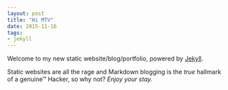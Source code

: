 ```yaml
---
layout: post
title: "Hi MTV"
date: 2015-11-16
tags: 
- jekyll
---
```

Welcome to my new static website/blog/portfolio, powered by [Jekyll](http://jekyllrb.com).  <!-- more -->

Static websites are all the rage and Markdown blogging is the _true_ hallmark of a genuine™ Hacker, so why not? *Enjoy your stay.*
